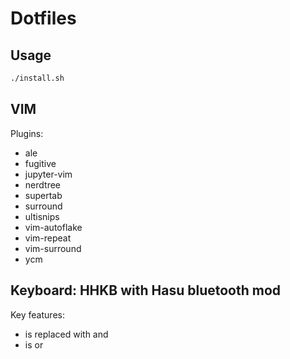 # Dotfiles

## Usage

```bash
./install.sh 
```

## VIM
Plugins:
- ale
- fugitive
- jupyter-vim
- nerdtree
- supertab
- surround
- ultisnips
- vim-autoflake
- vim-repeat
- vim-surround
- ycm


## Keyboard: HHKB with Hasu bluetooth mod
Key features:
- <capslock> is replaced with <backspace> and <ctrl>
- <space> is <fn> or <space>
